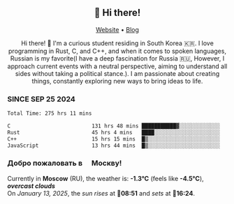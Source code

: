 <h2 align="center">👋 Hi there!</h2>
<p align="center">
  <a href="https://urdekcah.ru">Website</a> •
  <a href="https://urdekcah.blog">Blog</a>
</p>

<p align="center">
  Hi there! 👋 I'm a curious student residing in South Korea 🇰🇷. I love programming in Rust, C, and C++, and when it comes to spoken languages, Russian is my favorite(I have a deep fascination for Russia 🇷🇺, However, I approach current events with a neutral perspective, aiming to understand all sides without taking a political stance.). I am passionate about creating things, constantly exploring new ways to bring ideas to life.
</p>

### SINCE SEP 25 2024
<!--START_SECTION:waka-->
<!--LAST_WAKA_UPDATE:2025-01-12 18:26:26-->
```txt
Total Time: 275 hrs 11 mins

C                          131 hrs 48 mins ███████████▓░░░░░░░░░░░░░   46.58 %
Rust                       45 hrs 4 mins   ████░░░░░░░░░░░░░░░░░░░░░   15.93 %
C++                        15 hrs 15 mins  █▒░░░░░░░░░░░░░░░░░░░░░░░   05.39 %
JavaScript                 13 hrs 44 mins  █▒░░░░░░░░░░░░░░░░░░░░░░░   04.86 %
```
<!--END_SECTION:waka-->

<h3>Добро пожаловать в <img src="https://cdn-icons-png.flaticon.com/512/197/197408.png" width="13"/> Москву!</h3>

<!--START_SECTION:weather:moscow-->
<!--LAST_WEATHER_UPDATE:2025-01-13 01:42:49-->
Currently in **Moscow** (RU), the weather is: **-1.3°C** (feels like **-4.5°C**), ***overcast clouds***<br/>
On *January 13, 2025*, the *sun rises* at 🌅**08:51** and *sets* at 🌇**16:24**.
<!--END_SECTION:weather-->
